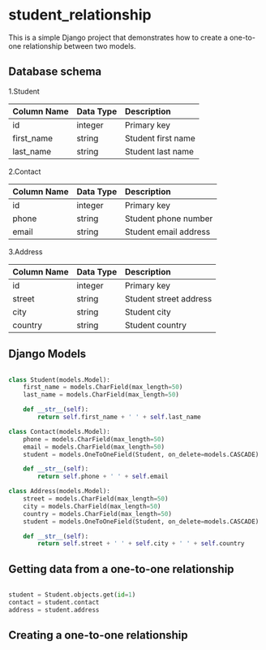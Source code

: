 # student_relationship

This is a simple Django project that demonstrates how to create a one-to-one relationship between two models.

## Database schema

1.Student

| Column Name | Data Type | Description |
| :--- | :--- | :--- |
| id | integer | Primary key |
| first\_name | string |  Student first name |
| last\_name | string | Student last name |

2.Contact

| Column Name | Data Type | Description |
| :--- | :--- | :--- |
| id | integer | Primary key |
| phone | string | Student phone number |
| email | string | Student email address |

3.Address

| Column Name | Data Type | Description |
| :--- | :--- | :--- |
| id | integer | Primary key |
| street | string | Student street address |
| city | string | Student city |
| country | string | Student country |

## Django Models

```python

class Student(models.Model):
    first_name = models.CharField(max_length=50)
    last_name = models.CharField(max_length=50)

    def __str__(self):
        return self.first_name + ' ' + self.last_name

class Contact(models.Model):
    phone = models.CharField(max_length=50)
    email = models.CharField(max_length=50)
    student = models.OneToOneField(Student, on_delete=models.CASCADE)

    def __str__(self):
        return self.phone + ' ' + self.email

class Address(models.Model):
    street = models.CharField(max_length=50)
    city = models.CharField(max_length=50)
    country = models.CharField(max_length=50)
    student = models.OneToOneField(Student, on_delete=models.CASCADE)

    def __str__(self):
        return self.street + ' ' + self.city + ' ' + self.country

```

## Getting data from a one-to-one relationship

```python

student = Student.objects.get(id=1)
contact = student.contact
address = student.address

```

## Creating a one-to-one relationship
